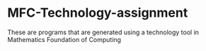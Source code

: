 # MFC-Technology-assignment
These are programs that are generated using a technology tool in Mathematics Foundation of Computing 
